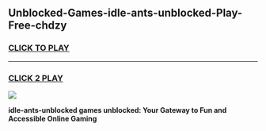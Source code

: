 
## Unblocked-Games-idle-ants-unblocked-Play-Free-chdzy
<h3>
<a href="https://premium76.site?title=idle-ants-unblocked&ref=20M">CLICK TO PLAY</a></h3>
<hr>

<h3>
<a href="https://premium76.site?title=idle-ants-unblocked&ref=20M">CLICK 2 PLAY</a>
  
</h3>

<a href="https://premium76.site?title=idle-ants-unblocked&ref=19M"><img src="https://clearcache.store/games.png"></a>


**idle-ants-unblocked games unblocked: Your Gateway to Fun and Accessible Online Gaming**
